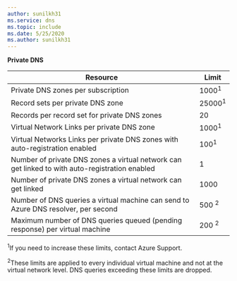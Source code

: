 ```yaml
---
author: sunilkh31
ms.service: dns
ms.topic: include
ms.date: 5/25/2020    
ms.author: sunilkh31
---
```

**Private DNS**

| Resource | Limit |
| --- | --- |
| Private DNS zones per subscription |1000<sup>1</sup>|
| Record sets per private DNS zone |25000<sup>1</sup>|
| Records per record set for private DNS zones |20|
| Virtual Network Links per private DNS zone |1000<sup>1</sup>|
| Virtual Networks Links per private DNS zones with auto-registration enabled |100<sup>1</sup>|
| Number of private DNS zones a virtual network can get linked to with auto-registration enabled |1|
| Number of private DNS zones a virtual network can get linked |1000|
| Number of DNS queries a virtual machine can send to Azure DNS resolver, per second |500 <sup>2</sup> |
| Maximum number of DNS queries queued (pending response) per virtual machine |200 <sup>2</sup> |

<sup>1</sup>If you need to increase these limits, contact Azure Support.

<sup>2</sup>These limits are applied to every individual virtual machine and not at the virtual network level. DNS queries exceeding these limits are dropped.
